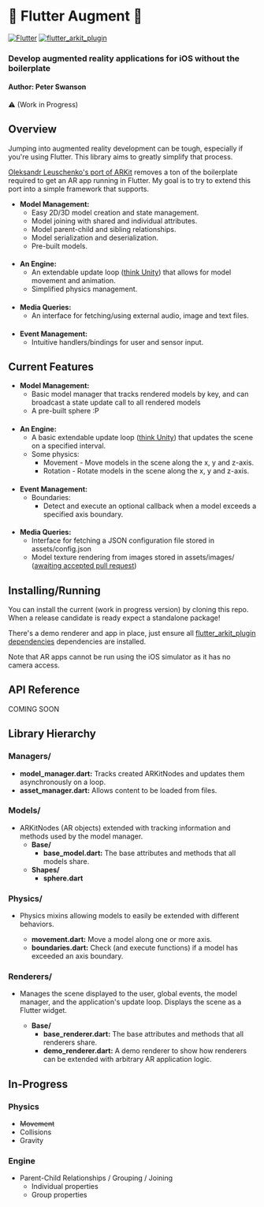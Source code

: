 # :nut_and_bolt: Flutter Augment :nut_and_bolt:

[![Flutter](https://img.shields.io/badge/Flutter-1.7-blue.svg)](https://flutter.dev/)
[![flutter_arkit_plugin](https://img.shields.io/badge/flutter_arkit_plugin-0.2.1-green.svg)](https://pub.dev/packages/arkit_plugin)

### Develop augmented reality applications for iOS without the boilerplate

#### Author: Peter Swanson

:warning: (Work in Progress)

## Overview

Jumping into augmented reality development can be tough, especially if you're using Flutter. This library aims to greatly simplify that process.

[Oleksandr Leuschenko's port of ARKit](https://pub.dev/packages/arkit_plugin) removes a ton of the boilerplate required to get an AR app running in Flutter. My goal is to try to extend this port into a simple framework that supports.

* **Model Management:**
  * Easy 2D/3D model creation and state management. 
  * Model joining with shared and individual attributes.
  * Model parent-child and sibling relationships.
  * Model serialization and deserialization.
  * Pre-built models.

####

* **An Engine:**
  * An extendable update loop ([think Unity](https://docs.unity3d.com/Manual/ExecutionOrder.html)) that allows for model movement and animation.
  * Simplified physics management.

####

* **Media Queries:**
  * An interface for fetching/using external audio, image and text files.

####

* **Event Management:**
  * Intuitive handlers/bindings for user and sensor input.

## Current Features

* **Model Management:**
  * Basic model manager that tracks rendered models by key, and can broadcast a state update call to all rendered models
  * A pre-built sphere :P

####

* **An Engine:**
  * A basic extendable update loop ([think Unity](https://docs.unity3d.com/Manual/ExecutionOrder.html)) that updates the scene on a specified interval.
  * Some physics:
    * Movement - Move models in the scene along the x, y and z-axis.
    * Rotation - Rotate models in the scene along the x, y and z-axis.

####

* **Event Management:**
  * Boundaries:
    * Detect and execute an optional callback when a model exceeds a specified axis boundary.

####

* **Media Queries:**
  * Interface for fetching a JSON configuration file stored in assets/config.json
  * Model texture rendering from images stored in assets/images/ ([awaiting accepted pull request](https://github.com/olexale/arkit_flutter_plugin/pull/23))

## Installing/Running

You can install the current (work in progress version) by cloning this repo.
When a release candidate is ready expect a standalone package!

There's a demo renderer and app in place, just ensure all [flutter_arkit_plugin dependencies](https://pub.dev/packages/arkit_plugin#-installing-tab-) dependencies are installed.

Note that AR apps cannot be run using the iOS simulator as it has no camera access.

## API Reference

COMING SOON

## Library Hierarchy

### Managers/

* **model_manager.dart:** Tracks created ARKitNodes and updates them asynchronously on a loop.
* **asset_manager.dart:** Allows content to be loaded from files.

### Models/

* ARKitNodes (AR objects) extended with tracking information and methods used by the model manager.
  * **Base/**
    * **base_model.dart:** The base attributes and methods that all models share.
  * **Shapes/**
    * **sphere.dart**

### Physics/

* Physics mixins allowing models to easily be extended with different behaviors.

  * **movement.dart:** Move a model along one or more axis.
  * **boundaries.dart:** Check (and execute functions) if a model has exceeded an axis boundary.

### Renderers/

* Manages the scene displayed to the user, global events, the model manager, and the application's update loop. Displays the scene as a Flutter widget.

  * **Base/**
    * **base_renderer.dart:** The base attributes and methods that all renderers share.
    * **demo_renderer.dart:** A demo renderer to show how renderers can be extended with arbitrary AR application logic.

## In-Progress

### Physics

* ~~Movement~~
* Collisions
* Gravity

### Engine

* Parent-Child Relationships / Grouping / Joining
  * Individual properties
  * Group properties
